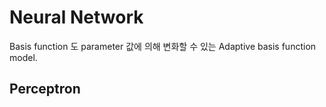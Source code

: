 # Neural Network

Basis function 도 parameter 값에 의해 변화할 수 있는 Adaptive basis function model.

## Perceptron
